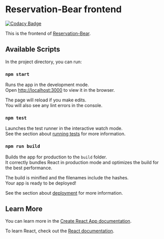 # Reservation-Bear frontend

[![Codacy Badge](https://api.codacy.com/project/badge/Grade/950b4d8b136c485eb446a7e22269716a)](https://app.codacy.com/gh/Eistbaren/frontend?utm_source=github.com&utm_medium=referral&utm_content=Eistbaren/frontend&utm_campaign=Badge_Grade_Settings)

This is the frontend of [Reservation-Bear](reaservation-bear.de).

## Available Scripts

In the project directory, you can run:

### `npm start`

Runs the app in the development mode.\
Open [http://localhost:3000](http://localhost:3000) to view it in the browser.

The page will reload if you make edits.\
You will also see any lint errors in the console.

### `npm test`

Launches the test runner in the interactive watch mode.\
See the section about [running tests](https://facebook.github.io/create-react-app/docs/running-tests) for more information.

### `npm run build`

Builds the app for production to the `build` folder.\
It correctly bundles React in production mode and optimizes the build for the best performance.

The build is minified and the filenames include the hashes.\
Your app is ready to be deployed!

See the section about [deployment](https://facebook.github.io/create-react-app/docs/deployment) for more information.

## Learn More

You can learn more in the [Create React App documentation](https://facebook.github.io/create-react-app/docs/getting-started).

To learn React, check out the [React documentation](https://reactjs.org/).
